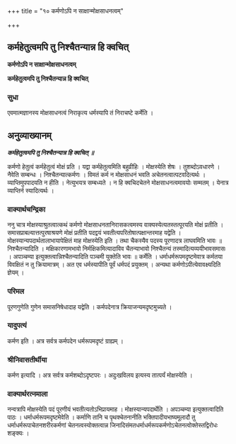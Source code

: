 +++
title = "१० कर्मणोऽपि न साक्षान्मोक्षसाधनत्वम्"

+++


## कर्महेतुत्वमपि तु निश्चैतन्यान्न हि क्वचित्

**कर्मणोऽपि न साक्षान्मोक्षसाधनत्वम्**

**कर्महेतुत्वमपि तु निश्चैतन्यान्न हि क्वचित्**

### **सुधा**

एवमात्मज्ञानस्य मोक्षसाधनत्वं निराकृत्य धर्मस्यापि तं निराचष्टे कर्मेति ।

## **अनुव्याख्यानम्**

***कर्महेतुत्वमपि तु निश्चैतन्यान्न हि क्वचित् ॥***

कर्मणो हेतुत्वं कर्महेतुत्वं मोक्षं प्रति । यद्वा कर्महेतुत्वमिति बहुव्रीहिः । मोक्षस्येति शेषः । तुशब्दोऽवधारणे । नैवेति सम्बन्धः । निश्चैतन्यात्कर्मणः । विमतं कर्म न मोक्षसाधनं भवति अचेतनत्वात्पटवदित्यर्थः । व्याप्तिमुपपादयति न हीति । नेत्युभयत्र सम्बध्यते । न हि क्वचिदचेतने मोक्षसाधनत्वमावयोः सम्मतम् । येनात्र व्याप्तिर्न स्यादित्यर्थः ।

### **वाक्यार्थचन्द्रिका**

ननु चात्र मोक्षस्याश्रुतत्वात्कथं कर्मणो मोक्षसाधनतानिरासकत्वमस्य वाक्यस्येत्यतस्तत्पूरयति मोक्षं प्रतीति । समासप्राबल्यात्तत्पुरषाश्रयणे मोक्षं प्रतीति पदद्वयं भवतीत्यपरितोषात्पक्षान्तरमाह यद्वेति । मोक्षस्यान्यपदार्थतालाभायापेक्षितं माह मोक्षस्येति इति । तथा चैकस्यैव पदस्य पूरणादत्र लाघवमिति भावः ॥ निश्चैतन्यादिति । मक्षिकारणामभावो निर्मक्षिकमित्यादाविव चैतन्याभावो निश्चैतन्यं तस्मादित्यव्ययीभावसमासः । अपञ्चम्या इत्युक्तत्वान्निश्चैतन्यादिति पञ्चमी युक्तेति भावः ॥ कर्मेति । धर्माधर्मरूपमदृष्टमेवात्र कर्मतया विवक्षितं न तु क्रियामात्रम् । अत एव धर्मस्यापीति पूर्वं धर्मपदं प्रयुक्तम् । अन्यथा कर्मणोऽपीत्येवावक्ष्यदिति ज्ञेयम् ।

### **परिमल** 

पूरणगुणेति गुणेन समासनिषेधादाह यद्वेति । कर्मपदेनात्र क्रियाजन्यमदृष्टमुच्यते ।

### **यादुपत्यं**

कर्मण इति । अत्र सर्वत्र कर्मपदेन धर्मरूपमदृष्टं ग्राह्यम् ।

### **श्रीनिवासतीर्थीया**

कर्मण इत्यादि । अत्र सर्वत्र कर्मशब्दोऽदृष्टपरः । अदुःखविलय इत्यस्य तात्पर्यं मोक्षस्येति ।

### **वाक्यार्थरत्नमाला**

नन्वत्रापि मोक्षस्येति पदं पूरणीयं भवतीत्यतोऽभिप्रायमाह ।
मोक्षस्यान्यपदार्थेति । अपञ्चम्या इत्युक्तत्वादिति पाठः ।
धर्माधर्मरूपमदृष्टमेवेति । कर्माणि तानि च पृथक्चेतनानीति भक्तिपादीयभाष्यमूलादौ तु धर्माधर्मरूपाचेतनशरीरकर्मणां चेतनत्वस्योक्तत्वान्न जिनादिसंमतधर्माधर्मरूपकर्मणोऽचेतनत्वोक्तेस्तद्विरोधः शङ्क्यः ।

